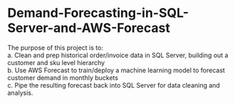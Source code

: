 # Demand-Forecasting-in-SQL-Server-and-AWS-Forecast

The purpose of this project is to:  
  a. Clean and prep historical order/invoice data in SQL Server, building out a customer and sku level hierarchy  
  b. Use AWS Forecast to train/deploy a machine learning model to forecast customer demand in monthly buckets  
  c. Pipe the resulting forecast back into SQL Server for data cleaning and analysis.  

